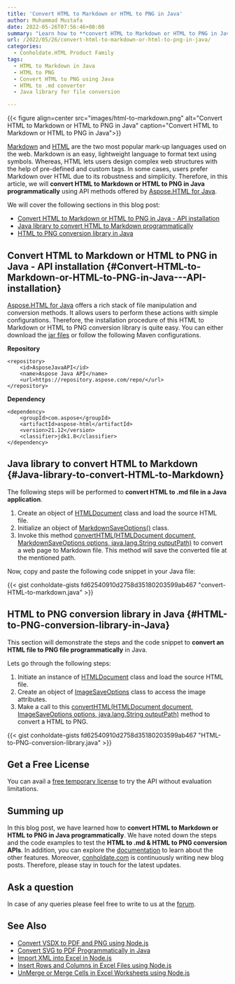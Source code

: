 ```yaml
---
title: 'Convert HTML to Markdown or HTML to PNG in Java'
author: Muhammad Mustafa
date: 2022-05-26T07:56:46+00:00
summary: "Learn how to **convert HTML to Markdown or HTML to PNG in Java programmatically** using an easy-to-install Java library. Convert web page to an image or .md file. "
url: /2022/05/26/convert-html-to-markdown-or-html-to-png-in-java/
categories:
  - Conholdate.HTML Product Family
tags:
  - HTML to Markdown in Java
  - HTML to PNG
  - Convert HTML to PNG using Java 
  - HTML to .md converter 
  - Java library for file conversion 

---
```



{{< figure align=center src="images/html-to-markdown.png" alt="Convert HTML to Markdown or HTML to PNG in Java" caption="Convert HTML to Markdown or HTML to PNG in Java">}}

[Markdown][1] and [HTML][2] are the two most popular mark-up languages used on the web. Markdown is an easy, lightweight language to format text using symbols. Whereas, HTML lets users design complex web structures with the help of pre-defined and custom tags. In some cases, users prefer Markdown over HTML due to its robustness and simplicity. Therefore, in this article, we will **convert HTML to Markdown or HTML to PNG in Java programmatically** using API methods offered by [Aspose.HTML for Java][3].

We will cover the following sections in this blog post:


  * [Convert HTML to Markdown or HTML to PNG in Java - API installation ][4]
  * [Java library to convert HTML to Markdown programmatically][5]
  * [HTML to PNG conversion library in Java  ][6]

## Convert HTML to Markdown or HTML to PNG in Java - API installation {#Convert-HTML-to-Markdown-or-HTML-to-PNG-in-Java---API-installation}

[Aspose.HTML for Java][3] offers a rich stack of file manipulation and conversion methods. It allows users to perform these actions with simple configurations. Therefore, the installation procedure of this HTML to Markdown or HTML to PNG conversion library is quite easy. You can either download the [jar files][7] or follow the following Maven configurations.

**Repository**
```
<repository>
    <id>AsposeJavaAPI</id>
    <name>Aspose Java API</name>
    <url>https://repository.aspose.com/repo/</url>
</repository>
```

**Dependency**

```
<dependency>
    <groupId>com.aspose</groupId>
    <artifactId>aspose-html</artifactId>
    <version>21.12</version>
    <classifier>jdk1.8</classifier>
</dependency>
```

## Java library to convert HTML to Markdown {#Java-library-to-convert-HTML-to-Markdown}

The following steps will be performed to **convert HTML to .md file in a Java application**.

 1. Create an object of [HTMLDocument][8] class and load the source HTML file.
 2. Initialize an object of [MarkdownSaveOptions()][9] class.
 3. Invoke this method [convertHTML(HTMLDocument document, MarkdownSaveOptions options, java.lang.String outputPath)][10] to convert a web page to Markdown file. This method will save the converted file at the mentioned path.

Now, copy and paste the following code snippet in your Java file:

{{< gist conholdate-gists fd62540910d2758d35180203599ab467 "convert-HTML-to-markdown.java" >}}

## HTML to PNG conversion library in Java {#HTML-to-PNG-conversion-library-in-Java}

This section will demonstrate the steps and the code snippet to **convert an HTML file to PNG file programmatically** in Java.

Lets go through the following steps:

 1. Initiate an instance of [HTMLDocument][8] class and load the source HTML file.
 2. Create an object of [ImageSaveOptions][11] class to access the image attributes.
 3. Make a call to this [convertHTML(HTMLDocument document, ImageSaveOptions options, java.lang.String outputPath)][12] method to convert a HTML to PNG.

{{< gist conholdate-gists fd62540910d2758d35180203599ab467 "HTML-to-PNG-conversion-library.java" >}}

## Get a Free License

You can avail a [free temporary license][13] to try the API without evaluation limitations.

## Summing up

In this blog post, we have learned how to **convert HTML to Markdown or HTML to PNG in Java programmatically**. We have noted down the steps and the code examples to test the **HTML to .md & HTML to PNG conversion APIs**. In addition, you can explore the [documentation][14] to learn about the other features. Moreover, [conholdate.com][15] is continuously writing new blog posts. Therefore, please stay in touch for the latest updates.

## Ask a question

In case of any queries please feel free to write to us at the [forum][16].

## See Also

  * [Convert VSDX to PDF and PNG using Node.js][17]
  * [Convert SVG to PDF Programmatically in Java][18]
  * [Import XML into Excel in Node.js][19]
  * [Insert Rows and Columns in Excel Files using Node.js][20]
  * [UnMerge or Merge Cells in Excel Worksheets using Node.js][21]

 [1]: https://docs.fileformat.com/word-processing/md/
 [2]: https://docs.fileformat.com/web/html/
 [3]: https://products.aspose.com/html/java/
 [4]: #Convert-HTML-to-Markdown-or-HTML-to-PNG-in-Java---API-installation
 [5]: #Java-library-to-convert-HTML-to-Markdown
 [6]: #HTML-to-PNG-conversion-library-in-Java
 [7]: https://downloads.aspose.com/html/java
 [8]: https://apireference.aspose.com/html/java/com.aspose.html/HTMLDocument
 [9]: https://apireference.aspose.com/html/java/com.aspose.html.saving/MarkdownSaveOptions
 [10]: https://apireference.aspose.com/html/java/com.aspose.html/HTMLDocument
 [11]: https://apireference.aspose.com/html/java/com.aspose.html.saving/ImageSaveOptions
 [12]: https://apireference.aspose.com/html/java/com.aspose.html.converters/Converter#convertHTML-com.aspose.HTMLDocument-com.aspose.saving.ImageSaveOptions-java.lang.String-
 [13]: https://purchase.conholdate.com/temporary-license
 [14]: https://docs.aspose.com/html/java/
 [15]: https://www.conholdate.com/
 [16]: https://forum.conholdate.com/
 [17]: https://blog.conholdate.com/2022/05/19/convert-vsdx-to-pdf-and-png-using-nodejs/
 [18]: https://blog.conholdate.com/2022/05/17/convert-svg-to-pdf-programmatically-in-java/
 [19]: https://blog.conholdate.com/2022/04/25/import-xml-into-excel-in-nodejs/
 [20]: https://blog.conholdate.com/2022/05/12/insert-rows-and-columns-in-excel-files-using-nodejs/
 [21]: https://blog.conholdate.com/2022/05/10/unmerge-or-merge-cells-in-excel-worksheets-using-nodejs/
 